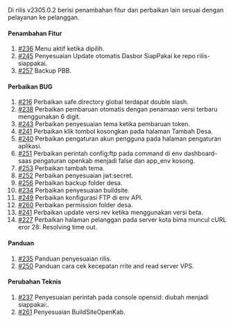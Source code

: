 Di rilis v2305.0.2 berisi penambahan fitur dan perbaikan lain sesuai dengan pelayanan ke pelanggan.

#### Penambahan Fitur

1. [#236](https://github.com/OpenSID/wiki-saas/issues/236) Menu aktif ketika dipilih.
2. [#245](https://github.com/OpenSID/wiki-saas/issues/245) Penyesuaian Update otomatis Dasbor SiapPakai ke repo rilis-siappakai.
3. [#257](https://github.com/OpenSID/wiki-saas/issues/257) Backup PBB.

#### Perbaikan BUG

1. [#216](https://github.com/OpenSID/dashboard-saas/issues/216) Perbaikan safe.directory global terdapat double slash.
2. [#238](https://github.com/OpenSID/wiki-saas/issues/238) Perbaikan pembaruan otomatis dengan penamaan versi terbaru menggunakan 6 digit.
3. [#243](https://github.com/OpenSID/wiki-saas/issues/243) Perbaikan penyesuaian tema ketika pembaruan token.
4. [#241](https://github.com/OpenSID/wiki-saas/issues/241) Perbaikan klik tombol kosongkan pada halaman Tambah Desa.
5. [#240](https://github.com/OpenSID/wiki-saas/issues/240) Perbaikan pengaturan akun pengguna pada halaman pengaturan aplikasi.
6. [#251](https://github.com/OpenSID/wiki-saas/issues/251) Perbaikan perintah config:ftp pada command di env dashboard-saas pengaturan openkab menjadi false dan app_env kosong.
7. [#253](https://github.com/OpenSID/wiki-saas/issues/253) Perbaikan tambah tema.
8. [#252](https://github.com/OpenSID/wiki-saas/issues/252) Perbaikan penyesuaian jwt:secret.
9. [#256](https://github.com/OpenSID/wiki-saas/issues/256) Perbaikan backup folder desa.
10. [#234](https://github.com/OpenSID/dashboard-saas/issues/234) Perbaikan penyesuaian buildsite.
11. [#249](https://github.com/OpenSID/wiki-saas/issues/249) Perbaikan konfigurasi FTP di env API.
12. [#260](https://github.com/OpenSID/wiki-saas/issues/260) Perbaikan permission folder desa.
13. [#241](https://github.com/OpenSID/dashboard-saas/issues/241) Perbaikan update versi rev ketika menggunakan versi beta.
14. [#227](https://github.com/OpenSID/dashboard-saas/issues/227) Perbaikan halaman pelanggan pada server kota bima muncul cURL eror 28: Resolving time out.

#### Panduan

1. [#235](https://github.com/OpenSID/wiki-saas/issues/235) Panduan penyesuaian rilis.
2. [#250](https://github.com/OpenSID/wiki-saas/issues/250) Panduan cara cek kecepatan rrite and read server VPS.

#### Perubahan Teknis

1. [#237](https://github.com/OpenSID/wiki-saas/issues/237) Penyesuaian perintah pada console opensid: diubah menjadi siappakai:.
2. [#261](https://github.com/OpenSID/wiki-saas/issues/261) Penyesuaian BuildSiteOpenKab.
